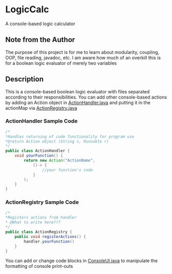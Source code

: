 # LogicCalc

A console-based logic calculator

## Note from the Author
The purpose of this project is for me to learn about modularity, coupling,
OOP, file reading, javadoc, etc. I am aware how much of an overkill this is 
for a boolean logic evaluator of merely two variables

## Description
This is a console-based boolean logic evaluator with files separated according
to their responsibilities. You can add other console-based actions by adding an Action object in
[ActionHandler.java](https://github.com/Dekxisosta/LogicEval/blob/main/src/dev/dekxi/logic/actions/ActionHandler.java) and putting it in 
the actionMap via [ActionRegistry.java](https://github.com/Dekxisosta/LogicEval/blob/main/src/dev/dekxi/logic/actions/ActionRegistry.java)

### ActionHandler Sample Code
```java
/*
*Handles returning of code functionality for program use
*@return Action object (String s, Runnable r)
*/
public class ActionHandler {
    void yourFunction() {
        return new Action("ActionName",
            ()-> {
                //your function's code
            }
        );
    }
}
```
### ActionRegistry Sample Code
```java
/*
*Registers actions from handler
* @What to write here???
*/
public class ActionRegistry {
    public void registerActions() {
        handler.yourFunction()
    }
}
```

You can add or change code blocks in [ConsoleUI.java](https://github.com/Dekxisosta/LogicEval/blob/main/src/dev/dekxi/logic/ui/ConsoleUI.java) to 
manipulate the formatting of console print-outs

